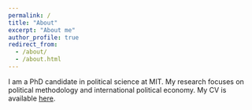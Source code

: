 ```yaml
---
permalink: /
title: "About"
excerpt: "About me"
author_profile: true
redirect_from:
  - /about/
  - /about.html
---
```


I am a PhD candidate in political science at MIT. My research focuses on political methodology and international political economy.
My CV is available [here](https://tomoya-sasaki.github.io/files/tomoya_cv.pdf).

<!-- <a href = "tomoya_cv.pdf"><strong>cv</strong></a> -->